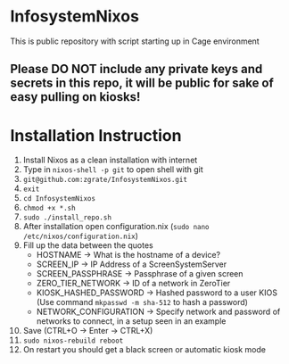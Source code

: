 # InfosystemNixos

This is public repository with script starting up in Cage environment

## Please DO NOT include any private keys and secrets in this repo, it will be public for sake of easy pulling on kiosks!


# Installation Instruction
1. Install Nixos as a clean installation with internet
2. Type in ``nixos-shell -p git`` to open shell with git
3. ``git@github.com:zgrate/InfosystemNixos.git``
4. ``exit``
5. ``cd InfosystemNixos``
6. ``chmod +x *.sh``
7. ``sudo ./install_repo.sh``
8. After installation open configuration.nix (``sudo nano /etc/nixos/configuration.nix``)
9. Fill up the data between the quotes
   - HOSTNAME -> What is the hostname of a device?
   - SCREEN_IP ->  IP Address of a ScreenSystemServer
   - SCREEN_PASSPHRASE -> Passphrase of a given screen
   - ZERO_TIER_NETWORK -> ID of a network in ZeroTier
   - KIOSK_HASHED_PASSWORD -> Hashed password to a user KIOS (Use command ``mkpasswd -m sha-512`` to hash a password)
   - NETWORK_CONFIGURATION -> Specify network and password of networks to connect, in a setup seen in an example
10. Save (CTRL+O -> Enter -> CTRL+X)
11. ``sudo nixos-rebuild reboot``
12. On restart you should get a black screen or automatic kiosk mode
